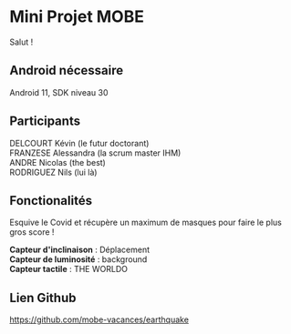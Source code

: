 # Mini Projet MOBE

Salut !

## Android nécessaire

Android 11, SDK niveau 30

## Participants

DELCOURT Kévin (le futur doctorant)\
FRANZESE Alessandra  (la scrum master IHM)\
ANDRE Nicolas (the best)\
RODRIGUEZ Nils (lui là)


## Fonctionalités

Esquive le Covid et récupère un maximum de masques pour faire le plus gros score !

**Capteur d'inclinaison** : Déplacement\
**Capteur de luminosité** : background\
**Capteur tactile** : THE WORLDO


## Lien Github

https://github.com/mobe-vacances/earthquake